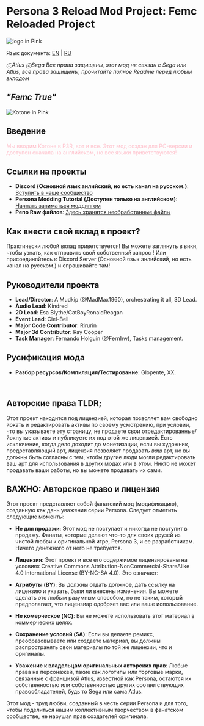 # Persona 3 Reload Mod Project: Femc Reloaded Project

![logo in Pink](img/readmelogo.png)

Язык документа: [EN](../README.md) | [RU](docs/README_Ru-RU.md)

_ⓒAtlus ⓒSega Все права защищены, этот мод не связан с Sega или Atlus, все права защищены, прочитайте полное Readme перед любым вкладом_

## _"Femc True"_
![Kotone in Pink](img/readmeimg.png)

## Введение
<foo style="color:pink;">Мы вводим Котоне в P3R, вот и все. Этот мод создан для PC-версии и доступен сначала на английском, но все языки приветствуются!</foo>

## Ссылки на проекты
- **Discord (Основной язык анлийский, но есть канал на русском.)**: [Вступить в наше сообщество](https://discord.gg/yxtDmX7qXd)
- **Persona Modding Tutorial (Доступен только на английском)**: [Начнать заниматься моддингом](https://gamebanana.com/tuts/17156)
- **Репо Raw файлов**: [Здесь хранятся необработанные файлы](https://github.com/MadMax1960/Femc-Reloaded-Raw-Files)

## Как внести свой вклад в проект?
Практически любой вклад приветствуется! Вы можете заглянуть в вики, чтобы узнать, как отправить свой собственный запрос ! Или присоединяйтесь к Discord Server (Основной язык анлийский, но есть канал на русском.) и спрашивайте там!

## Руководители проекта
- **Lead/Director**: A Mudkip (@MadMax1960), orchestrating it all, 3D Lead.
- **Audio Lead**: Kindred
- **2D Lead**: Esa Blythe/CatBoyRonaldReagan
- **Event Lead**: Ciel-Bell
- **Major Code Contributor**: Rirurin
- **Major 3d Contributor**: Ray Cooper
- **Task Manager**: Fernando Holguin (@Fernhw), Tasks management. 

## Русификация мода
- **Разбор ресурсов/Компиляция/Тестирование**: Glopente, ХХ.


<br/>

## Авторские права TLDR; 

Этот проект находится под лицензией, которая позволяет вам свободно йокать и редактировать активы по своему усмотрению, при условии, что вы указываете эту страницу, не продаете свои отредактированные/ йокнутые активы и публикуете их под этой же лицензией. Есть исключение, когда дело доходит до монетизации, если вы художник, предоставляющий арт, лицензия позволяет продавать *ваш* арт, но вы должны быть согласны с тем, чтобы другие люди могли редактировать ваш арт для использования в других модах или в этом. Никто не может продавать ваши работы, но вы можете продавать их сами.

## ВАЖНО: Авторское право и лицензия

Этот проект представляет собой фанатский мод (модификацию), созданную как дань уважения серии Persona. Следует отметить следующие моменты:

- **Не для продажи**: Этот мод не поступает и никогда не поступит в продажу. Фанаты, которые делают что-то для своих друзей из чистой любви к оригинальной игре, Persona 3, и ее разработчикам. Ничего денежного от него не требуется.

- **Лицензия**: Этот проект и все его содержимое лицензированы на условиях Creative Commons Attribution-NonCommercial-ShareAlike 4.0 International License (BY-NC-SA 4.0). Это означает:

- **Атрибуты (BY)**: Вы должны отдать должное, дать ссылку на лицензию и указать, были ли внесены изменения. Вы можете сделать это любым разумным способом, но не таким, который предполагает, что лицензиар одобряет вас или ваше использование.

- **Не комерческое (NC)**: Вы не можете использовать этот материал в коммерческих целях.

- **Сохранение условий (SA)**: Если вы делаете ремикс, преобразовываете или создаете материал, вы должны распространять свои материалы по той же лицензии, что и оригиналы.

- **Уважение к владельцам оригинальных авторских прав**: Любые права на персонажей, такие как логотипы или торговые марки, связанные с франшизой Atlus, известной как Persona, остаются их собственностью или собственностью других соответствующих правообладателей, будь то Sega или сама Atlus.

Этот мод - труд любви, созданный в честь серии Persona и для того, чтобы поделиться нашим коллективным творчеством в фанатском сообществе, не нарушая прав создателей оригинала.

